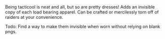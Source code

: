 Being tacticool is neat and all, but so are pretty dresses!  Adds an invisible copy of each load bearing apparel.  Can be crafted or mercilessly torn off of raiders at your convenience.

Todo:  Find a way to make them invisible when worn without relying on blank pngs.